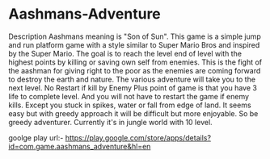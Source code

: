 
Aashmans-Adventure
==================

Description
Aashmans meaning is "Son of Sun". This game is a simple jump and run platform game with a style similar to Super Mario Bros and inspired by the Super Mario.
The goal is to reach the level end of level with the highest points by killing or saving own self from enemies.
This is the fight of the aashman for giving right to the poor as the enemies are coming forward to destroy the earth and nature. The various adventure will take you to the next level.
No Restart if kill by Enemy
Plus point of game is that you have 3 life to complete level. And you will not have to restart the game if enemy kills. Except you stuck in spikes, water or fall from edge of land.
It seems easy but with greedy approach it will be difficult but more enjoyable. So be greedy adventurer.
Currently it's in jungle world with 10 level.

goolge play url:- https://play.google.com/store/apps/details?id=com.game.aashmans_adventure&hl=en
